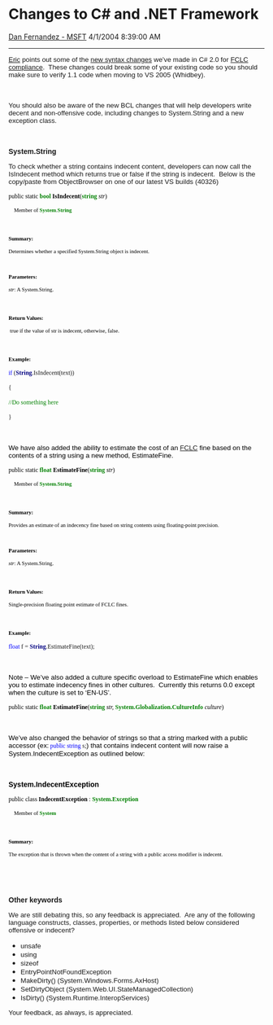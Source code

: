 <div id="page">

# Changes to C\# and .NET Framework

[Dan Fernandez -
MSFT](https://social.msdn.microsoft.com/profile/Dan%20Fernandez%20-%20MSFT)
4/1/2004 8:39:00
AM

-----

<div id="content">

<span style="FONT-SIZE: 10pt; FONT-FAMILY: Arial">[Eric](http://blogs.msdn.com/ericgu/)
points out some of the [new syntax
changes](http://blogs.msdn.com/ericgu/archive/2004/04/01/105644.aspx) we’ve
made in C\# 2.0 for [FCLC
compliance](http://en.wikipedia.org/wiki/Federal_Computer_Language_Commission).<span style="mso-spacerun: yes"> 
</span>These changes could break some of your existing code so you
should make sure to verify 1.1 code when moving to VS 2005
(Whidbey).</span>

<span style="FONT-SIZE: 10pt; FONT-FAMILY: Arial"></span>

 

<span style="FONT-SIZE: 10pt; FONT-FAMILY: Arial">You should also be
aware of the new BCL changes that will help developers write decent and
non-offensive code, including changes to System.String and a new
exception class.<span style="mso-spacerun: yes">  </span></span>

<span style="FONT-SIZE: 10pt; FONT-FAMILY: Arial"></span>

 

**<span style="FONT-FAMILY: Arial">System.String</span>**

**<span style="FONT-FAMILY: Arial"></span>**

<span style="FONT-SIZE: 10pt; FONT-FAMILY: Arial">To check whether a
string contains indecent content, developers can now call the IsIndecent
method which returns true or false if the string is
indecent.<span style="mso-spacerun: yes">  </span>Below is the
copy/paste from ObjectBrowser on one of our latest VS builds
(40326)<span style="mso-spacerun: yes"> 
</span></span><span style="FONT-SIZE: 10pt"></span>

<span style="FONT-SIZE: 9pt; COLOR: black; FONT-FAMILY: Tahoma">public
static
</span>**<span class="underline"><span style="FONT-SIZE: 9pt; COLOR: green; FONT-FAMILY: Tahoma">bool</span></span>**<span style="FONT-SIZE: 9pt; COLOR: black; FONT-FAMILY: Tahoma">
**IsIndecent**(</span>**<span class="underline"><span style="FONT-SIZE: 9pt; COLOR: green; FONT-FAMILY: Tahoma">string</span></span>**<span style="FONT-SIZE: 9pt; COLOR: black; FONT-FAMILY: Tahoma">
*str*)</span>

<span style="FONT-SIZE: 8pt; COLOR: black; FONT-FAMILY: Tahoma"><span style="mso-spacerun: yes">   
</span>Member of
</span>**<span class="underline"><span style="FONT-SIZE: 8pt; COLOR: green; FONT-FAMILY: Tahoma">System</span></span>**<span style="FONT-SIZE: 8pt; COLOR: black; FONT-FAMILY: Tahoma">.</span>**<span class="underline"><span style="FONT-SIZE: 8pt; COLOR: green; FONT-FAMILY: Tahoma">String</span></span>**<span style="FONT-SIZE: 8pt; COLOR: black; FONT-FAMILY: Tahoma"></span>

<span style="FONT-SIZE: 8pt; COLOR: black; FONT-FAMILY: Tahoma"></span>

 

**<span style="FONT-SIZE: 8pt; COLOR: black; FONT-FAMILY: Tahoma">Summary:</span>**<span style="FONT-SIZE: 8pt; COLOR: black; FONT-FAMILY: Tahoma"></span>

<span style="FONT-SIZE: 8pt; COLOR: black; FONT-FAMILY: Tahoma">Determines
whether a specified System.String object is
indecent.<span style="mso-spacerun: yes"> 
</span></span>

<span style="FONT-SIZE: 8pt; COLOR: black; FONT-FAMILY: Tahoma"><span style="mso-spacerun: yes"> </span></span>

**<span style="FONT-SIZE: 8pt; COLOR: black; FONT-FAMILY: Tahoma">Parameters:</span>**<span style="FONT-SIZE: 8pt; COLOR: black; FONT-FAMILY: Tahoma"></span>

*<span style="FONT-SIZE: 8pt; COLOR: black; FONT-FAMILY: Tahoma">str</span>*<span style="FONT-SIZE: 8pt; COLOR: black; FONT-FAMILY: Tahoma">:
A System.String. </span>

<span style="FONT-SIZE: 8pt; COLOR: black; FONT-FAMILY: Tahoma"></span>

 

**<span style="FONT-SIZE: 8pt; COLOR: black; FONT-FAMILY: Tahoma">Return
Values:<span style="mso-tab-count: 1">                                       
</span></span>**<span style="FONT-SIZE: 8pt; COLOR: black; FONT-FAMILY: Tahoma"></span>

<span style="FONT-SIZE: 8pt; COLOR: black; FONT-FAMILY: Tahoma"><span style="mso-spacerun: yes"> </span>true
if the value of str is indecent, otherwise,
false.<span style="mso-spacerun: yes">  
</span></span>

<span style="FONT-SIZE: 8pt; COLOR: black; FONT-FAMILY: Tahoma"></span>

 

**<span style="FONT-SIZE: 8pt; COLOR: black; FONT-FAMILY: Tahoma">Example:</span>**<span style="FONT-SIZE: 8pt; COLOR: black; FONT-FAMILY: Tahoma"></span>

<span style="FONT-SIZE: 9pt; COLOR: blue; FONT-FAMILY: &#39;Lucida Console&#39;">if</span><span style="FONT-SIZE: 9pt; FONT-FAMILY: &#39;Lucida Console&#39;">
(**<span style="COLOR: navy">String</span>**.IsIndecent(text))</span>

<span style="FONT-SIZE: 9pt; FONT-FAMILY: &#39;Lucida Console&#39;">{
</span>

<span style="FONT-SIZE: 9pt; COLOR: green; FONT-FAMILY: &#39;Lucida Console&#39;">//Do
something here<span style="mso-tab-count: 3">             
</span></span>

<span style="FONT-SIZE: 9pt; FONT-FAMILY: &#39;Lucida Console&#39;">}</span><span style="FONT-SIZE: 9pt; COLOR: black; FONT-FAMILY: Tahoma"><span style="mso-spacerun: yes">  
</span></span>

<span style="FONT-SIZE: 8pt; COLOR: black; FONT-FAMILY: Tahoma"></span>

 

<span style="FONT-SIZE: 10pt; COLOR: black; FONT-FAMILY: Arial">We have
also added the ability to estimate the cost of an
[FCLC](http://en.wikipedia.org/wiki/Federal_Computer_Language_Commission)
fine based on the contents of a string using a new method,
EstimateFine.</span>

<span style="FONT-SIZE: 9pt; COLOR: black; FONT-FAMILY: Tahoma">public
static
</span>**<span class="underline"><span style="FONT-SIZE: 9pt; COLOR: green; FONT-FAMILY: Tahoma">float</span></span>**<span style="FONT-SIZE: 9pt; COLOR: black; FONT-FAMILY: Tahoma">
**EstimateFine**(</span>**<span class="underline"><span style="FONT-SIZE: 9pt; COLOR: green; FONT-FAMILY: Tahoma">string</span></span>**<span style="FONT-SIZE: 9pt; COLOR: black; FONT-FAMILY: Tahoma">
*str*)</span>

<span style="FONT-SIZE: 8pt; COLOR: black; FONT-FAMILY: Tahoma"><span style="mso-spacerun: yes">   
</span>Member of
</span>**<span class="underline"><span style="FONT-SIZE: 8pt; COLOR: green; FONT-FAMILY: Tahoma">System.String</span></span>**<span style="FONT-SIZE: 8pt; COLOR: black; FONT-FAMILY: Tahoma"></span>

<span style="FONT-SIZE: 8pt; COLOR: black; FONT-FAMILY: Tahoma"></span>

 

**<span style="FONT-SIZE: 8pt; COLOR: black; FONT-FAMILY: Tahoma">Summary:</span>**<span style="FONT-SIZE: 8pt; COLOR: black; FONT-FAMILY: Tahoma"></span>

<span style="FONT-SIZE: 8pt; COLOR: black; FONT-FAMILY: Tahoma">Provides
an estimate of an indecency fine based on string contents using
floating-point precision.<span style="mso-spacerun: yes"> 
</span></span>

<span style="FONT-SIZE: 8pt; COLOR: black; FONT-FAMILY: Tahoma"><span style="mso-spacerun: yes"> </span></span>

**<span style="FONT-SIZE: 8pt; COLOR: black; FONT-FAMILY: Tahoma">Parameters:</span>**<span style="FONT-SIZE: 8pt; COLOR: black; FONT-FAMILY: Tahoma"></span>

*<span style="FONT-SIZE: 8pt; COLOR: black; FONT-FAMILY: Tahoma">str</span>*<span style="FONT-SIZE: 8pt; COLOR: black; FONT-FAMILY: Tahoma">:
A System.String. </span>

<span style="FONT-SIZE: 8pt; COLOR: black; FONT-FAMILY: Tahoma"></span>

 

**<span style="FONT-SIZE: 8pt; COLOR: black; FONT-FAMILY: Tahoma">Return
Values:<span style="mso-tab-count: 1">                                       
</span></span>**<span style="FONT-SIZE: 8pt; COLOR: black; FONT-FAMILY: Tahoma"></span>

<span style="FONT-SIZE: 8pt; COLOR: black; FONT-FAMILY: Tahoma">Single-precision
floating point estimate of FCLC fines.<span style="mso-spacerun: yes"> 
</span></span>

**<span style="FONT-SIZE: 8pt; COLOR: black; FONT-FAMILY: Tahoma"></span>**

 

**<span style="FONT-SIZE: 8pt; COLOR: black; FONT-FAMILY: Tahoma">Example:</span>**<span style="FONT-SIZE: 8pt; COLOR: black; FONT-FAMILY: Tahoma"></span>

<span style="FONT-SIZE: 9pt; COLOR: blue; FONT-FAMILY: &#39;Lucida Console&#39;">float</span><span style="FONT-SIZE: 9pt; FONT-FAMILY: &#39;Lucida Console&#39;">
f =
**<span style="COLOR: navy">String</span>**.EstimateFine(text);</span><span style="FONT-SIZE: 9pt; COLOR: black; FONT-FAMILY: Tahoma"></span>

<span style="FONT-SIZE: 8pt; COLOR: black; FONT-FAMILY: Tahoma"></span>

 

<span style="FONT-SIZE: 10pt; COLOR: black; FONT-FAMILY: Arial">Note –
We’ve also added a culture specific overload to EstimateFine which
enables you to estimate indecency fines in other
cultures.<span style="mso-spacerun: yes">  </span>Currently this returns
0.0 except when the culture is set to ‘EN-US’.</span>

<span style="FONT-SIZE: 9pt; COLOR: black; FONT-FAMILY: Tahoma">public
static
</span>**<span class="underline"><span style="FONT-SIZE: 9pt; COLOR: green; FONT-FAMILY: Tahoma">float</span></span>**<span style="FONT-SIZE: 9pt; COLOR: black; FONT-FAMILY: Tahoma">
**EstimateFine**(</span>**<span class="underline"><span style="FONT-SIZE: 9pt; COLOR: green; FONT-FAMILY: Tahoma">string</span></span>**<span style="FONT-SIZE: 9pt; COLOR: black; FONT-FAMILY: Tahoma">
*str,*
</span>**<span class="underline"><span style="FONT-SIZE: 9pt; COLOR: green; FONT-FAMILY: Tahoma">System.Globalization.CultureInfo</span></span>**<span style="FONT-SIZE: 9pt; COLOR: black; FONT-FAMILY: Tahoma">
*culture*)</span>

<span style="FONT-SIZE: 8pt; COLOR: black; FONT-FAMILY: Tahoma"></span>

 

<span style="FONT-SIZE: 10pt; COLOR: black; FONT-FAMILY: Arial">We’ve
also changed the behavior of strings so that a string marked with a
public accessor
(ex:</span><span style="FONT-SIZE: 8pt; COLOR: black; FONT-FAMILY: Tahoma">
</span><span style="FONT-SIZE: 9pt; COLOR: blue; FONT-FAMILY: &#39;Lucida Console&#39;">public</span><span style="FONT-SIZE: 9pt; FONT-FAMILY: &#39;Lucida Console&#39;">
<span style="COLOR: blue">string</span>
s;</span><span style="FONT-SIZE: 10pt; COLOR: black; FONT-FAMILY: Arial">)
that contains indecent content will now raise a System.IndecentException
as outlined
below:</span>

<span style="FONT-SIZE: 8pt; COLOR: black; FONT-FAMILY: Tahoma"></span>

 

**<span style="COLOR: black; FONT-FAMILY: Arial">System.IndecentException</span>**

<span style="FONT-SIZE: 9pt; COLOR: black; FONT-FAMILY: Tahoma">public
class **IndecentException** :
</span>**<span class="underline"><span style="FONT-SIZE: 9pt; COLOR: green; FONT-FAMILY: Tahoma">System.Exception</span></span>**<span style="FONT-SIZE: 9pt; COLOR: black; FONT-FAMILY: Tahoma"></span>

<span style="FONT-SIZE: 8pt; COLOR: black; FONT-FAMILY: Tahoma"><span style="mso-spacerun: yes">   
</span>Member of
</span>**<span class="underline"><span style="FONT-SIZE: 8pt; COLOR: green; FONT-FAMILY: Tahoma">System</span></span>**<span style="FONT-SIZE: 8pt; COLOR: black; FONT-FAMILY: Tahoma"></span>

<span style="FONT-SIZE: 8pt; COLOR: black; FONT-FAMILY: Tahoma"></span>

 

**<span style="FONT-SIZE: 8pt; COLOR: black; FONT-FAMILY: Tahoma">Summary:</span>**<span style="FONT-SIZE: 8pt; COLOR: black; FONT-FAMILY: Tahoma"></span>

<span style="FONT-SIZE: 8pt; COLOR: black; FONT-FAMILY: Tahoma">The
exception that is thrown when the content of a string with a public
access modifier is indecent.<span style="mso-spacerun: yes"> 
</span></span>

<span style="FONT-SIZE: 8pt; COLOR: black; FONT-FAMILY: Tahoma"></span>

 

<span style="FONT-SIZE: 8pt; FONT-FAMILY: Tahoma"></span>

 

**<span style="FONT-FAMILY: Arial">Other keywords</span>**

<span style="FONT-SIZE: 10pt; FONT-FAMILY: Arial">We are still debating
this, so any feedback is appreciated.<span style="mso-spacerun: yes"> 
</span>Are any of the following language constructs, classes,
properties, or methods listed below considered offensive or
indecent?</span>

  - <span style="FONT-SIZE: 10pt; FONT-FAMILY: Arial">unsafe</span>
  - <span style="FONT-SIZE: 10pt; FONT-FAMILY: Arial">using</span>
  - <span style="FONT-SIZE: 10pt; FONT-FAMILY: Arial">sizeof</span>
  - <span style="FONT-SIZE: 10pt; FONT-FAMILY: Arial">EntryPointNotFoundException</span>
  - <span style="FONT-SIZE: 10pt; FONT-FAMILY: Arial">MakeDirty()
    (System.Windows.Forms.AxHost)</span>
  - <span style="FONT-SIZE: 10pt; FONT-FAMILY: Arial">SetDirtyObject
    (System.Web.UI.StateManagedCollection)</span>
  - <span style="FONT-SIZE: 10pt; FONT-FAMILY: Arial">IsDirty()
    (System.Runtime.InteropServices)</span>

<span style="FONT-SIZE: 10pt; FONT-FAMILY: Arial">Your feedback, as
always, is appreciated.</span>

</div>

</div>
